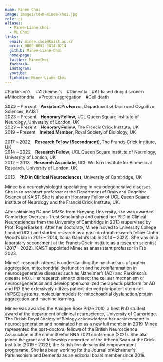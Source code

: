 ```yaml
---
name: Minee Choi
image: images/team-minee-choi.jpg
role: pi
aliases:
  - Minee-Liane Choi
  - ML Choi
links:  
  email: minee.choi@kaist.ac.kr
  orcid: 0000-0001-9414-8214
  github: Minee-Liane-Choi
  home-page:  
  twitter: MineeChoi
  facebook:
  instagram:
  youtube:
  linkedin: Minee-Liane Choi
---
```


#Parkinson's &ensp;
#Alzheimer's &ensp;
#Dimentia &ensp;
#AI-based drug discovery &ensp;
#Mitochondria &ensp;
#Protein aggregation &ensp;
#Cell death

2023 ~ Present &ensp; <b>Assistant Professor</b>, Department of Brain and Cognitive Sciences, KAIST <br>
2023 ~ Present &ensp; <b>Honorary Fellow</b>, UCL Queen Square Institute of Neurology, University of London, UK <br>
2023 ~ Present &ensp; <b>Honorary Fellow</b>, The Francis Crick Institute, UK <br>
2019 ~ Present &ensp; <b>Invited Member</b>, Royal Society of Biolology, UK <br>

2017 ~ 2022 &ensp; <b>Research Fellow (Secondment)</b>, The Francis Crick Institute, UK <br>
2014 ~ 2022 &ensp; <b>Research Fellow</b>, UCL Queen Square Institute of Neurology, University of London, UK <br>
2012 ~ 2013 &ensp; <b>Research Associate</b>, UCL Wolfson Institute for Biomedical Research, University of London, UK <br>

2013  &ensp; <b>PhD in Clinical Neurosciences</b>, University of Cambridge, UK <br>

Minee is a neurophysiologist specialising in neurodegenerative diseases. She is an assistant professor at the Department of Brain and Cognitive Science at KAIST. She is also an Honorary Fellow of UCL Queen Square Institute of Neurology and the Francis Crick Institute, UK. <br>

After obtaining BA and MMSc from Hanyang University, she was awarded Cambridge Overseas Trust Scholarship and earned her PhD in Clinical Neurosciences from the University of Cambridge in 2013 (supervised by Prof. RogerBarker). After her doctorate, Minee moved to University College London(UCL) and started research as a post-doctoral research fellow (John Wood’s lab in 2013 – 2014, Sonia Gandhi’s lab in 2014 – 2022). She was on a laboratory secondment at the Francis Crick Institute as a research scientist (2017 – 2022). KAIST appointed Minee as anassistant professor in Feb 2023.

Minee’s research interest is understanding the mechanisms of protein aggregation, mitochondrial dysfunction and neuroinflammation in neurodegenerative diseases such as Alzheimer’s (AD) and Parkinson’s disease (PD). Her research aims to dissect the cellular mechanism of neurodegeneration and develop apersonalized therapeutic platform for AD and PD. She extensively utilizes patient-derived pluripotent stem cell (hiPSC) systems, molecular models for mitochondrial dysfunction/protein aggregation and machine learning.

Minee was awarded the Amogen Rose Prize 2010, a best PhD student award of the department of clinical neuroscience, University of Cambridge. The British Royal Society of Biology acknowledged her achievements in neurodegeneration and nominated her as a new full member in 2019. Minee represented the post-doctoral fellows of the British Neuroscience Association in the committeefor BNA 2021 conference (2021). She also joined the grant and fellowship committee of the Athena Swan at the Crick Institute (2019 - 2022), the British female scientist empowerment programme. She has been working for the Journal ofAlzheimer's, Parkinsonism and Dementia as an editorial board member since 2016.
